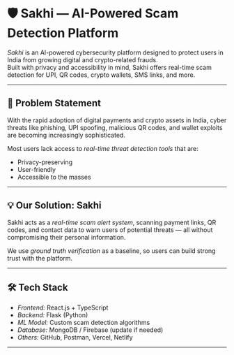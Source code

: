 # 🛡 Sakhi — AI-Powered Scam Detection Platform

*Sakhi* is an AI-powered cybersecurity platform designed to protect users in India from growing digital and crypto-related frauds.  
Built with privacy and accessibility in mind, Sakhi offers real-time scam detection for UPI, QR codes, crypto wallets, SMS links, and more.

>

---

## 📌 Problem Statement

With the rapid adoption of digital payments and crypto assets in India, cyber threats like phishing, UPI spoofing, malicious QR codes, and wallet exploits are becoming increasingly sophisticated.

Most users lack access to *real-time threat detection tools* that are:
- Privacy-preserving
- User-friendly
- Accessible to the masses

---

## 💡 Our Solution: Sakhi

Sakhi acts as a *real-time scam alert system*, scanning payment links, QR codes, and contact data to warn users of potential threats — all without compromising their personal information.

We use *ground truth verification* as a baseline, so users can build strong trust with the platform.

---

## 🛠 Tech Stack

- *Frontend:* React.js + TypeScript
- *Backend:* Flask (Python)
- *ML Model:* Custom scam detection algorithms
- *Database:* MongoDB / Firebase (update if needed)
- *Others:* GitHub, Postman, Vercel, Netlify

---
